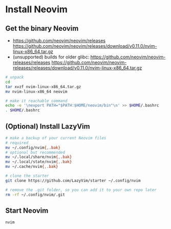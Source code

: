# Install Neovim

## Get the binary Neovim

- https://github.com/neovim/neovim/releases
  https://github.com/neovim/neovim/releases/download/v0.11.0/nvim-linux-x86_64.tar.gz
- (unsupported) builds for older glibc: https://github.com/neovim/neovim-releases/releases
  https://github.com/neovim/neovim-releases/releases/download/v0.11.0/nvim-linux-x86_64.tar.gz

```bash
# unpack
cd
tar xvzf nvim-linux-x86_64.tar.gz
mv nvim-linux-x86_64 neovim

# make it reachable command
echo -e '\nexport PATH="$PATH:$HOME/neovim/bin"\n' >> $HOME/.bashrc
. $HOME/.bashrc
```

## (Optional) Install LazyVim

```bash
# make a backup of your current Neovim files
# required
mv ~/.config/nvim{,.bak}
# optional but recommended
mv ~/.local/share/nvim{,.bak}
mv ~/.local/state/nvim{,.bak}
mv ~/.cache/nvim{,.bak}

# clone the starter
git clone https://github.com/LazyVim/starter ~/.config/nvim

# remove the .git folder, so you can add it to your own repo later
rm -rf ~/.config/nvim/.git
```

## Start Neovim

```bash
nvim
```
